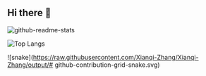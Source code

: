 ## Hi there 👋

<!--
**Xianqi-Zhang/Xianqi-Zhang** is a ✨ _special_ ✨ repository because its `README.md` (this file) appears on your GitHub profile.

Here are some ideas to get you started:

- 🔭 I’m currently working on ...
- 🌱 I’m currently learning ...
- 👯 I’m looking to collaborate on ...
- 🤔 I’m looking for help with ...
- 💬 Ask me about ...
- 📫 How to reach me: ...
- 😄 Pronouns: ...
- ⚡ Fun fact: ...
-->

![github-readme-stats](https://github-readme-stats.vercel.app/api?username=Xianqi-Zhang&show_icons=true&theme=default)

![Top Langs](https://github-readme-stats.vercel.app/api/top-langs/?username=Xianqi-ZHANG&layout=compact)

![snake](https://raw.githubusercontent.com/Xianqi-Zhang/Xianqi-Zhang/output/# github-contribution-grid-snake.svg)
